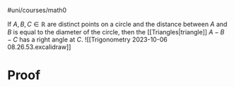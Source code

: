 #uni/courses/math0 

If $A, B, C \in \mathbb{R}$ are distinct points on a circle and the distance between $A$ and $B$ is equal to the diameter of the circle, then the [[Triangles|triangle]] $A-B-C$ has a right angle at $C$.
![[Trigonometry 2023-10-06 08.26.53.excalidraw]]

# Proof
